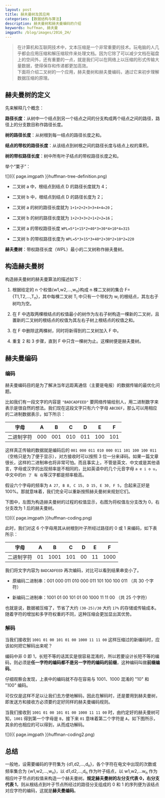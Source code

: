 ```yaml
---
layout: post
title: 赫夫曼树及其应用
categories: [数据结构与算法]
description: 赫夫曼树和赫夫曼编码的介绍
keywords: huffman, 赫夫曼
imgpath: /blog/images/2016_2H/
---
```


> 在计算机和互联网技术中，文本压缩是一个非常重要的技术。玩电脑的人几乎都会应用压缩和解压缩软件来处理文档。因为它除了可以减少文档在磁盘上的空间外，还有重要的一点，就是我们可以在网络上以压缩的形式传输大量数据，使得保存和传递都更加高效。  
> 下面将介绍二叉树的一个应用，赫夫曼树和赫夫曼编码，通过它来初步理解数据压缩的原理。

## 赫夫曼树的定义

先来解释几个概念：

**路径长度**：从树中一个结点到另一个结点之间的分支构成两个结点之间的路径，路径上的分支数目称作路径长度。

**树的路径长度**：从树根到每一结点的路径长度之和。

**结点的带权的路径长度**：从该结点到树根之间的路径长度与结点上权的乘积。

**树的带权路径长度**：树中所有叶子结点的带权路径长度之和。

举个“栗子”：

![]({{ page.imgpath }}huffman-tree-definition.png)

* 二叉树 a 中，根结点到结点 D 的路径长度就为 4；

* 二叉树 b 中，根结点到结点 D 的路径长度为 2；

* 二叉树 a 的树的路径长度就为 `1+1+2+2+3+3+4+4=20`；

* 二叉树 b 的树的路径长度就为 `1+2+3+3+2+1+2+2=16`；

* 二叉树 a 的带权路径长度 `WPL=5*1+15*2+40*3+30*4+10*4=315`

* 二叉树 b 的带权路径长度为 `WPL=5*3+15*3+40*2+30*2+10*2=220`


**赫夫曼树**：带权路径长度（WPL）最小的二叉树称作赫夫曼树。

## 构造赫夫曼树

构造赫夫曼树的赫夫曼算法的描述如下：

1. 根据给定的 n 个权值{w1,w2,...,w<sub>n</sub>}构成 n 棵二叉树的集合 F={T1,T2,...,T<sub>n</sub>}，其中每棵二叉树 T<sub>i</sub> 中只有一个带权为 w<sub>i</sub> 的根结点，其左右子树均为空。

2. 在 F 中选取两棵根结点的权值最小的树作为左右子树构造一棵新的二叉树，且置新的二叉树的根结点的权值为其左右子树上根结点的权值之和。

3. 在 F 中删除这两棵树，同时将新得到的二叉树加入 F 中。

4. 重复 2 和 3 步骤，直到 F 中只含一棵树为止。这棵树便是赫夫曼树。

## 赫夫曼编码

### 编码

赫夫曼编码目的是为了解决当年远距离通信（主要是电报）的数据传输的最优化问题。

比如我们有一段文字的内容是 `"BADCADFEED"` 要网络传输给别人，用二进制数字来表示是很自然的想法。我们现在这段文字只有六个字母 `ABCDEF`，那么可以用相应的二进制数据表示，如下所示：

字母 | A | B | C | D | E | F
----|---|---|---|---|---|---
二进制字符 | 000 | 001 | 010 | 011 | 100 | 101

这样真正传输的数据就是编码后的 `001 000 011 010 000 011 101 100 100 011`（空格只是为了便于显示），对方接收时可以按照 3 位一分来译码。如果一篇文章很长，这样的二进制串也将非常可怕。而且事实上，不管是英文、中文或是其他语言，字母或汉字的出现频率是不相同的，比如英语中的几个元音字母 `a e i o u`，中文中的`的 了 有 在`等汉字都是频率极高。

假设六个字母的频率为 `A 27, B 8, C 15, D 15, E 30, F 5`，合起来正好是 100%。那就意味着，我们完全可以重新按照赫夫曼树来规划它们。

下图中，左图为构造赫夫曼树的过程的权值显示，右图为将权值左分支改为 0，右分支改为 1 后的赫夫曼树。

![]({{ page.imgpath }}huffman-coding.png)

此时，我们对这 6 个字母用其从树根到叶子所经过路径的 0 或 1 来编码，如下表所示：

字母 | A | B | C | D | E | F
----|---|---|---|---|---|---
二进制字符 | 01 | 1001 | 101 | 00 | 11 | 1000

我们将文字内容为 `BADCADFEED` 再次编码，对比可以看到结果串变小了。

* 原编码二进制串：001 000 011 010 000 011 101 100 100 011 （共 30 个字符）

* 新编码二进制串：1001 01 00 101 01 00 1000 11 11 00 （共 25 个字符）

也就是说，数据被压缩了，节省了大约 `(30-25)/30` 大约 `17%` 的存储或传输成本。随着字符的增加和多字符权重的不同，这种压缩会更加显出其优势。

### 解码

当我们接收到 `1001 01 00 101 01 00 1000 11 11 00` 这样压缩过的新编码时，应该如何把它解码出来呢？

编码中非 0 即 1，长短不等的话其实是很容易混淆的，所以若要设计长短不等的编码，则必须是**任一字符的编码都不是另一字符的编码的前缀**，这种编码叫做**前缀编码**。

仔细观察会发现，上表中的编码就不存在容易与 1001、1000 混淆的 "10" 和 "100" 编码。

可仅仅是这样不足以让我们去方便地解码，因此在解码时，还是要用到赫夫曼树，即发送方和接收方必须要约定好同样的赫夫曼编码规则。

当我们接收到 `1001 01 00 101 01 00 1000 11 11 00` 时，由约定好的赫夫曼树可知，`1001` 得到第一个字母是 `B`，接下来 `01` 意味着第二个字符是 `A`，如下图所示，其余的也相应的可以得到，从而成功解码。

![]({{ page.imgpath }}huffman-coding2.png)

## 总结

一般地，设需要编码的字符集为 {d1,d2,...,d<sub>n</sub>}，各个字符在电文中出现的次数或频率集合为 {w1,w2,...,w<sub>n</sub>}，以 d1,d2,...,d<sub>n</sub> 作为叶子结点，以 w1,w2,...w<sub>n</sub> 作为相应叶子节点的权值来构造一个赫夫曼树。**规定赫夫曼树的左分支代表 0，右分支代表 1**，则从根结点到叶子节点所经过的路径分支组成的 0 和 1 的序列便为该结点对应字符的编码，这就是**赫夫曼编码**。
